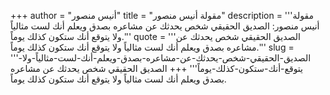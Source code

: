 +++
author = "أنيس منصور"
title = "مقولة أنيس منصور"
description = '''مقولة أنيس منصور: الصديق الحقيقي شخص يحدثك عن مشاعره بصدق ويعلم أنك لست مثالياً ولا يتوقع أنك ستكون كذلك يوماً.'''
quote = '''الصديق الحقيقي شخص يحدثك عن مشاعره بصدق ويعلم أنك لست مثالياً ولا يتوقع أنك ستكون كذلك يوماً.'''
slug = '''الصديق-الحقيقي-شخص-يحدثك-عن-مشاعره-بصدق-ويعلم-أنك-لست-مثالياً-ولا-يتوقع-أنك-ستكون-كذلك-يوماً'''
+++
الصديق الحقيقي شخص يحدثك عن مشاعره بصدق ويعلم أنك لست مثالياً ولا يتوقع أنك ستكون كذلك يوماً.
